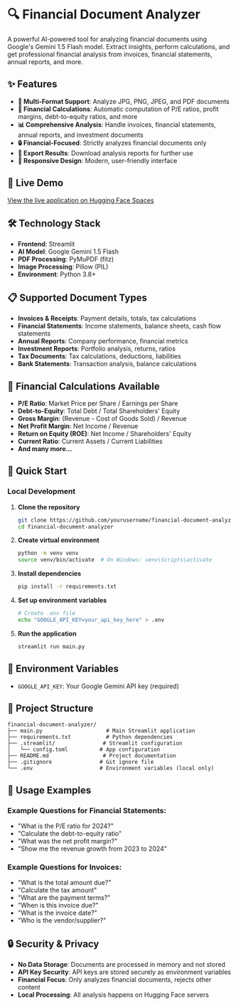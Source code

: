 # 🔍 Financial Document Analyzer

A powerful AI-powered tool for analyzing financial documents using Google's Gemini 1.5 Flash model. Extract insights, perform calculations, and get professional financial analysis from invoices, financial statements, annual reports, and more.

## ✨ Features

- **📄 Multi-Format Support**: Analyze JPG, PNG, JPEG, and PDF documents
- **🧮 Financial Calculations**: Automatic computation of P/E ratios, profit margins, debt-to-equity ratios, and more
- **📊 Comprehensive Analysis**: Handle invoices, financial statements, annual reports, and investment documents
- **🔒 Financial-Focused**: Strictly analyzes financial documents only
- **💾 Export Results**: Download analysis reports for further use
- **📱 Responsive Design**: Modern, user-friendly interface

## 🚀 Live Demo

[View the live application on Hugging Face Spaces](https://huggingface.co/spaces/YOUR_USERNAME/financial-document-analyzer)

## 🛠️ Technology Stack

- **Frontend**: Streamlit
- **AI Model**: Google Gemini 1.5 Flash
- **PDF Processing**: PyMuPDF (fitz)
- **Image Processing**: Pillow (PIL)
- **Environment**: Python 3.8+

## 📋 Supported Document Types

- **Invoices & Receipts**: Payment details, totals, tax calculations
- **Financial Statements**: Income statements, balance sheets, cash flow statements
- **Annual Reports**: Company performance, financial metrics
- **Investment Reports**: Portfolio analysis, returns, ratios
- **Tax Documents**: Tax calculations, deductions, liabilities
- **Bank Statements**: Transaction analysis, balance calculations

## 🧮 Financial Calculations Available

- **P/E Ratio**: Market Price per Share / Earnings per Share
- **Debt-to-Equity**: Total Debt / Total Shareholders' Equity
- **Gross Margin**: (Revenue - Cost of Goods Sold) / Revenue
- **Net Profit Margin**: Net Income / Revenue
- **Return on Equity (ROE)**: Net Income / Shareholders' Equity
- **Current Ratio**: Current Assets / Current Liabilities
- **And many more...**

## 🚀 Quick Start

### Local Development

1. **Clone the repository**
   ```bash
   git clone https://github.com/yourusername/financial-document-analyzer.git
   cd financial-document-analyzer
   ```

2. **Create virtual environment**
   ```bash
   python -m venv venv
   source venv/bin/activate  # On Windows: venv\Scripts\activate
   ```

3. **Install dependencies**
   ```bash
   pip install -r requirements.txt
   ```

4. **Set up environment variables**
   ```bash
   # Create .env file
   echo "GOOGLE_API_KEY=your_api_key_here" > .env
   ```

5. **Run the application**
   ```bash
   streamlit run main.py
   ```

## 🔑 Environment Variables

- `GOOGLE_API_KEY`: Your Google Gemini API key (required)

## 📁 Project Structure

```
financial-document-analyzer/
├── main.py                    # Main Streamlit application
├── requirements.txt           # Python dependencies
├── .streamlit/               # Streamlit configuration
│   └── config.toml          # App configuration
├── README.md                 # Project documentation
├── .gitignore               # Git ignore file
└── .env                     # Environment variables (local only)
```

## 🎯 Usage Examples

### Example Questions for Financial Statements:
- "What is the P/E ratio for 2024?"
- "Calculate the debt-to-equity ratio"
- "What was the net profit margin?"
- "Show me the revenue growth from 2023 to 2024"

### Example Questions for Invoices:
- "What is the total amount due?"
- "Calculate the tax amount"
- "What are the payment terms?"
- "When is this invoice due?"
- "What is the invoice date?"
- "Who is the vendor/supplier?"

## 🔒 Security & Privacy

- **No Data Storage**: Documents are processed in memory and not stored
- **API Key Security**: API keys are stored securely as environment variables
- **Financial Focus**: Only analyzes financial documents, rejects other content
- **Local Processing**: All analysis happens on Hugging Face servers

